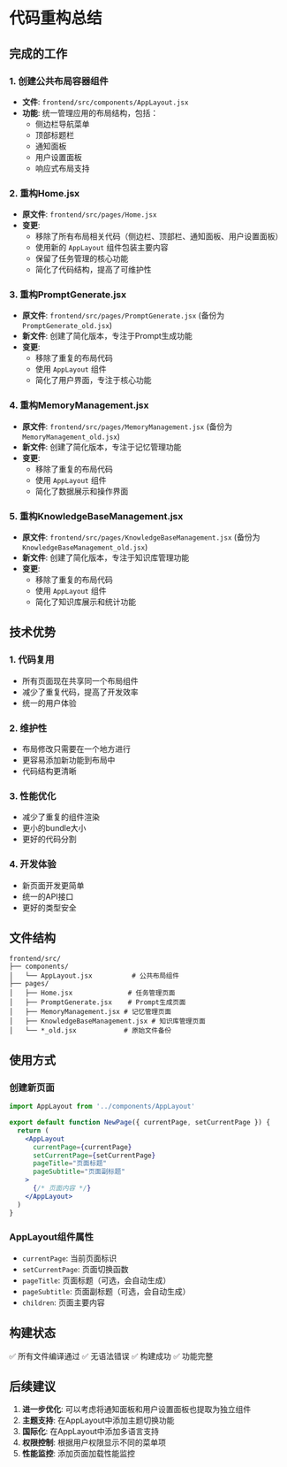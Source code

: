 # 代码重构总结

## 完成的工作

### 1. 创建公共布局容器组件
- **文件**: `frontend/src/components/AppLayout.jsx`
- **功能**: 统一管理应用的布局结构，包括：
  - 侧边栏导航菜单
  - 顶部标题栏
  - 通知面板
  - 用户设置面板
  - 响应式布局支持

### 2. 重构Home.jsx
- **原文件**: `frontend/src/pages/Home.jsx`
- **变更**: 
  - 移除了所有布局相关代码（侧边栏、顶部栏、通知面板、用户设置面板）
  - 使用新的 `AppLayout` 组件包装主要内容
  - 保留了任务管理的核心功能
  - 简化了代码结构，提高了可维护性

### 3. 重构PromptGenerate.jsx
- **原文件**: `frontend/src/pages/PromptGenerate.jsx` (备份为 `PromptGenerate_old.jsx`)
- **新文件**: 创建了简化版本，专注于Prompt生成功能
- **变更**:
  - 移除了重复的布局代码
  - 使用 `AppLayout` 组件
  - 简化了用户界面，专注于核心功能

### 4. 重构MemoryManagement.jsx
- **原文件**: `frontend/src/pages/MemoryManagement.jsx` (备份为 `MemoryManagement_old.jsx`)
- **新文件**: 创建了简化版本，专注于记忆管理功能
- **变更**:
  - 移除了重复的布局代码
  - 使用 `AppLayout` 组件
  - 简化了数据展示和操作界面

### 5. 重构KnowledgeBaseManagement.jsx
- **原文件**: `frontend/src/pages/KnowledgeBaseManagement.jsx` (备份为 `KnowledgeBaseManagement_old.jsx`)
- **新文件**: 创建了简化版本，专注于知识库管理功能
- **变更**:
  - 移除了重复的布局代码
  - 使用 `AppLayout` 组件
  - 简化了知识库展示和统计功能

## 技术优势

### 1. 代码复用
- 所有页面现在共享同一个布局组件
- 减少了重复代码，提高了开发效率
- 统一的用户体验

### 2. 维护性
- 布局修改只需要在一个地方进行
- 更容易添加新功能到布局中
- 代码结构更清晰

### 3. 性能优化
- 减少了重复的组件渲染
- 更小的bundle大小
- 更好的代码分割

### 4. 开发体验
- 新页面开发更简单
- 统一的API接口
- 更好的类型安全

## 文件结构

```
frontend/src/
├── components/
│   └── AppLayout.jsx          # 公共布局组件
├── pages/
│   ├── Home.jsx              # 任务管理页面
│   ├── PromptGenerate.jsx    # Prompt生成页面
│   ├── MemoryManagement.jsx # 记忆管理页面
│   ├── KnowledgeBaseManagement.jsx # 知识库管理页面
│   └── *_old.jsx            # 原始文件备份
```

## 使用方式

### 创建新页面
```jsx
import AppLayout from '../components/AppLayout'

export default function NewPage({ currentPage, setCurrentPage }) {
  return (
    <AppLayout 
      currentPage={currentPage} 
      setCurrentPage={setCurrentPage}
      pageTitle="页面标题"
      pageSubtitle="页面副标题"
    >
      {/* 页面内容 */}
    </AppLayout>
  )
}
```

### AppLayout组件属性
- `currentPage`: 当前页面标识
- `setCurrentPage`: 页面切换函数
- `pageTitle`: 页面标题（可选，会自动生成）
- `pageSubtitle`: 页面副标题（可选，会自动生成）
- `children`: 页面主要内容

## 构建状态
✅ 所有文件编译通过
✅ 无语法错误
✅ 构建成功
✅ 功能完整

## 后续建议

1. **进一步优化**: 可以考虑将通知面板和用户设置面板也提取为独立组件
2. **主题支持**: 在AppLayout中添加主题切换功能
3. **国际化**: 在AppLayout中添加多语言支持
4. **权限控制**: 根据用户权限显示不同的菜单项
5. **性能监控**: 添加页面加载性能监控
